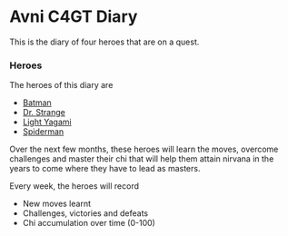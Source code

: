 # Avni C4GT Diary

This is the diary of four heroes that are on a quest. 

### Heroes
The heroes of this diary are
- [Batman](batman.md)
- [Dr. Strange](Dr_Strange.md)
- [Light Yagami](Light_Yagami.md)
- [Spiderman](spiderman.md)


Over the next few months, these heroes will learn the moves, overcome challenges and master their chi that will help them attain nirvana in the years to come where they have to lead as masters. 

Every week, the heroes will record
- New moves learnt
- Challenges, victories and defeats
- Chi accumulation over time (0-100)
